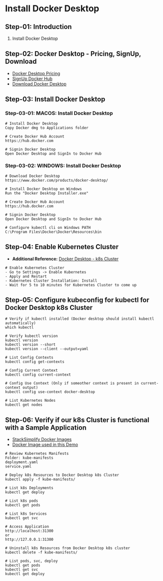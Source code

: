 # Install Docker Desktop

## Step-01: Introduction
1. Install Docker Desktop

## Step-02: Docker Desktop - Pricing, SignUp, Download
- [Docker Desktop Pricing](https://www.docker.com/pricing/)
- [SignUp Docker Hub](https://hub.docker.com/)
- [Download Docker Desktop](https://www.docker.com/products/docker-desktop/)

## Step-03: Install Docker Desktop 
### Step-03-01: MACOS: Install Docker Desktop 
```t
# Install Docker Desktop
Copy Docker dmg to Applications folder

# Create Docker Hub Account
https://hub.docker.com

# Signin Docker Desktop 
Open Docker Desktop and SignIn to Docker Hub
```
### Step-03-02: WINDOWS: Install Docker Desktop 
```t
# Download Docker Desktop
https://www.docker.com/products/docker-desktop/

# Install Docker Desktop on Windows
Run the "Docker Desktop Installer.exe"

# Create Docker Hub Account
https://hub.docker.com

# Signin Docker Desktop 
Open Docker Desktop and SignIn to Docker Hub

# Configure kubectl cli on Windows PATH
C:\Program Files\Docker\Docker\Resources\bin
```

## Step-04: Enable Kubernetes Cluster
- **Additional Reference:** [Docker Desktop - k8s Cluster](https://docs.docker.com/desktop/kubernetes/)
```t
# Enable Kubernetes Cluster
- Go to Settings -> Enable Kubernetes
- Apply and Restart
- Kubernetes Cluster Installation: Install
- Wait for 5 to 10 minutes for Kubernetes Cluster to come up
```

## Step-05: Configure kubeconfig for kubectl for Docker Desktop k8s Cluster
```t
# Verify if kubectl installed (Docker desktop should install kubectl automatically)
which kubectl

# Verify kubectl version
kubectl version 
kubectl version --short
kubectl version --client --output=yaml

# List Config Contexts
kubectl config get-contexts

# Config Current Context
kubectl config current-context

# Config Use Context (Only if someother context is present in current-context output)
kubectl config use-context docker-desktop

# List Kubernetes Nodes
kubectl get nodes
```

## Step-06: Verify if our k8s Cluster is functional with a Sample Application
- [StackSimplify Docker Images](https://github.com/stacksimplify?tab=packages)
- [Docker Image used in this Demo](https://github.com/users/stacksimplify/packages/container/package/kubenginxhelm)
```t
# Review Kubernetes Manifests
Folder: kube-manifests
deployment.yaml
service.yaml

# Deploy k8s Resources to Docker Desktop k8s Cluster
kubectl apply -f kube-manifests/

# List k8s Deployments
kubectl get deploy

# List k8s pods
kubectl get pods

# List k8s Services
kubectl get svc

# Access Application
http://localhost:31300
or
http://127.0.0.1:31300

# Uninstall k8s Resources from Docker Desktop k8s cluster
kubectl delete -f kube-manifests/

# List pods, svc, deploy
kubectl get pods
kubectl get svc
kubectl get deploy
```
